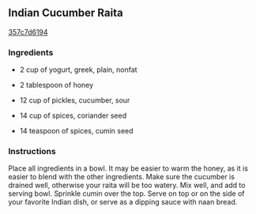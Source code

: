 ## Indian Cucumber Raita

[357c7d6194](http://www.food.com/recipe/indian-cucumber-raita-120649)

### Ingredients

 - 2 cup of yogurt, greek, plain, nonfat

 - 2 tablespoon of honey

 - 12 cup of pickles, cucumber, sour

 - 14 cup of spices, coriander seed

 - 14 teaspoon of spices, cumin seed

### Instructions

Place all ingredients in a bowl. It may be easier to warm the honey, as it is easier to blend with the other ingredients. Make sure the cucumber is drained well, otherwise your raita will be too watery. Mix well, and add to serving bowl. Sprinkle cumin over the top. Serve on top or on the side of your favorite Indian dish, or serve as a dipping sauce with naan bread.